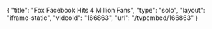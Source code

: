 {
    "title": "Fox Facebook Hits 4 Million Fans",
    "type": "solo",
    "layout": "iframe-static",
    "videoId": "166863",
    "url": "\/tvpembed\/166863"
}